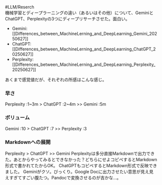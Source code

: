 #LLM/Reserch  
機械学習とディープラーニングの違い（あるいはその他）について、GeminiとChatGPT、Perplexityの3つにディープリサーチさせた。面白い。
- Gemini: [[Differences_between_MachineLerning_and_DeepLearning_Gemini_20250627]]
- ChatGPT: [[Differences_between_MachineLerning_and_DeepLearning_ChatGPT_20250627]]
- Perplexity: [[Differences_between_MachineLerning_and_DeepLearning_Perplexity_20250627]]

あくまで感覚値だが、それぞれの所感はこんな感じ。
### 早さ
Perplexity :1~3m > ChatGPT :2~4m >> Gemini :5m
### ボリューム
Gemini :10 > ChatGPT :7 >> Perplexity :3

### Markdownへの展開
Perplexity > ChatGPT >> Gemini
Perplexityは多分直接Markdownで出力できた。あとからやってみるとできなかった？どちらにせよコピペするとMarkdown形式で書かれてたからOK。
ChatGPTもコピペするとMarkdown形式で反映できました。
Geminiがクソ。びっくり。Google Docに出力させたい意思が見え見えすぎてすごい腹たつ。Pandocで変換させるのが吉かな…。